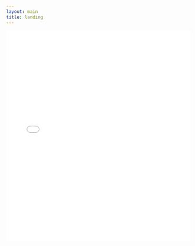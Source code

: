 ```yaml
---
layout: main
title: landing
---
```


<embed src="src/" width="500" height="570" allowfullscreen scale="tofit"/>
